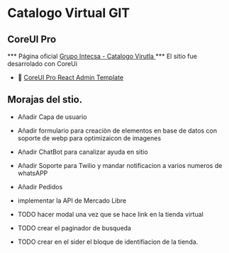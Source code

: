 # Catalogo Virtual GIT

## CoreUI Pro

*** Página oficial  [Grupo Intecsa - Catalogo Virutla ](https://itamx.com) ***
El sitio fue desarrolado con CoreUi

* 💪  [CoreUI Pro React Admin Template](https://coreui.io/pro/react)

## Morajas del stio.

* Añadir Capa de usuario
* Añadir formulario para creaciòn de elementos en base de datos con soporte de webp para optimizaicon de imagenes
* Añadir ChatBot para canalizar ayuda en sitio 
* Añadir Soporte para Twilio y mandar notificacion a varios numeros de whatsAPP
* Añadir Pedidos
* implementar la API de Mercado Libre



* TODO hacer modal una vez que se hace link en la tienda virtual
* TODO crear el paginador de busqueda
* TODO crear en el sider el bloque de identifiacion de la tienda.


